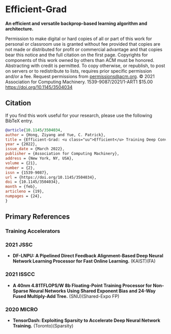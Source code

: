 # Efficient-Grad
**An efficient and versatile backprop-based learning algorithm and architecture.**

Permission to make digital or hard copies of all or part of this work for personal or classroom use is granted without fee
provided that copies are not made or distributed for profit or commercial advantage and that copies bear this notice and
the full citation on the first page. Copyrights for components of this work owned by others than ACM must be honored.
Abstracting with credit is permitted. To copy otherwise, or republish, to post on servers or to redistribute to lists, requires
prior specific permission and/or a fee. Request permissions from permissions@acm.org.
© 2021 Association for Computing Machinery.
1539-9087/2021/1-ART1 $15.00
https://doi.org/10.1145/3504034

## Citation
If you find this work useful for your research, please use the following BibTeX entry.
```bibtex
@article{10.1145/3504034,
author = {Hong, Ziyang and Yue, C. Patrick},
title = {Efficient-Grad: <u class="uu">Efficient</u> Training Deep Convolutional Neural Networks on Edge Devices with <u class="uu">Grad</u>ient Optimizations},
year = {2022},
issue_date = {March 2022},
publisher = {Association for Computing Machinery},
address = {New York, NY, USA},
volume = {21},
number = {2},
issn = {1539-9087},
url = {https://doi.org/10.1145/3504034},
doi = {10.1145/3504034},
month = {feb},
articleno = {19},
numpages = {24},
}
```
## Primary References

### Training Accelerators

### 2021 JSSC
- **DF-LNPU: A Pipelined Direct Feedback Alignment-Based Deep Neural Network Learning Processor for Fast Online Learning.** (KAIST)(FA)

### 2021 ISSCC
- **A 40nm 4.81TFLOPS/W 8b Floating-Point Training Processor for Non-Sparse Neural Networks Using Shared Exponent Bias and 24-Way Fused Multiply-Add Tree.** (SNU)(Shared-Expo FP)

### 2020 MICRO
- **TensorDash: Exploiting Sparsity to Accelerate Deep Neural Network Training.** (Toronto)(Sparsity)

